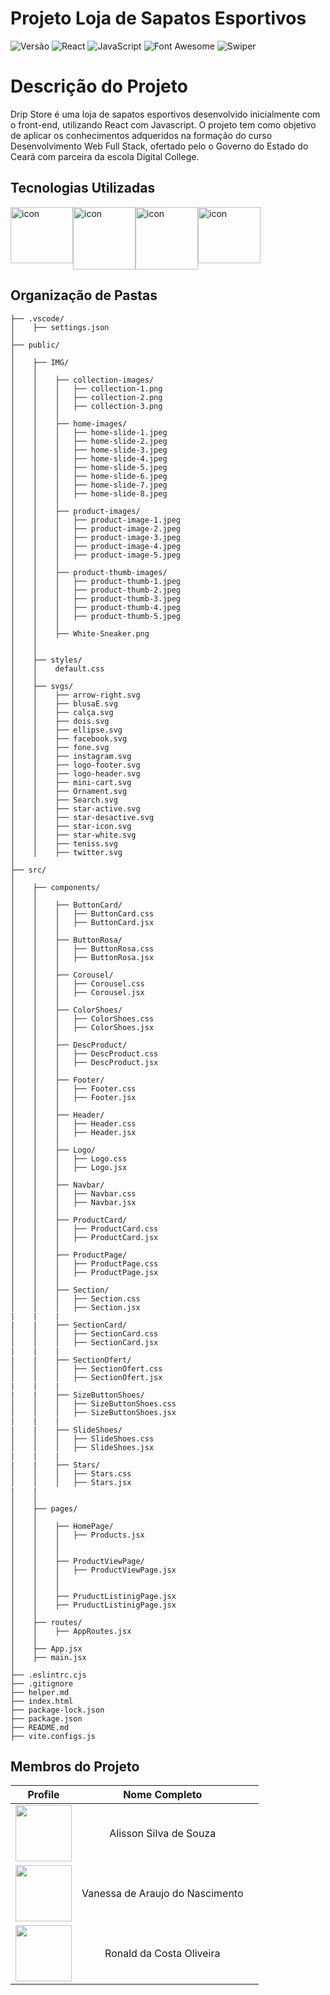 # Projeto Loja de Sapatos Esportivos
![Versão](https://img.shields.io/badge/Vers%C3%A3o-1.0_-blue)
![React](https://img.shields.io/badge/React-16.13.1-%2320232a)
![JavaScript](https://img.shields.io/badge/JavaScript-ES6-%F7DF1E)
![Font Awesome](https://img.shields.io/badge/Font%20Awesome-5.15.4-%23000000)
![Swiper](https://img.shields.io/badge/Swiper-8.0.0-%2334C6D4)

# Descrição do Projeto  
Drip Store é uma loja de sapatos esportivos desenvolvido inicialmente com o front-end, utilizando React com Javascript. O projeto tem como objetivo de aplicar os conhecimentos adqueridos na formação do curso Desenvolvimento Web Full Stack, ofertado pelo o Governo do Estado do Ceará com parceira da escola Digital College.

## Tecnologias Utilizadas

<div style="display: flex; align-items: flex-start;">
    <img src="https://i0.wp.com/blog.fontawesome.com/wp-content/uploads/2020/08/Variations-2.gif?resize=720%2C480&ssl=1" alt="icon" width="100" height="90" />
    <img src="https://media0.giphy.com/media/eNAsjO55tPbgaor7ma/giphy.gif?cid=6c09b952c9pnqorz2b6a1zwr02frx9nzljqpyrvm1x75z8m3&ep=v1_internal_gif_by_id&rid=giphy.gif&ct=s" alt="icon" width="100" height="100" />
    <img src="https://img.genial.ly/6035bcb66b979e053f5d6fc6/b9d08c40-5ec0-4463-b697-9e25c614fff7.gif" alt="icon" width="100" height="100" />
    <img src="https://webartdevelopers.com/blog/wp-content/uploads/2018/10/CSS-Card-Swipe-Animation.gif" alt="icon" width="100" height="90" />
</div>



## Organização de Pastas

```
├── .vscode/
│    ├── settings.json
│
├── public/
│
│    ├── IMG/
│    │
│    │    ├── collection-images/
│    │    │   ├── collection-1.png
│    │    │   ├── collection-2.png
│    │    │   ├── collection-3.png
│    │    │
│    │    ├── home-images/
│    │    │   ├── home-slide-1.jpeg
│    │    │   ├── home-slide-2.jpeg
│    │    │   ├── home-slide-3.jpeg
│    │    │   ├── home-slide-4.jpeg
│    │    │   ├── home-slide-5.jpeg
│    │    │   ├── home-slide-6.jpeg
│    │    │   ├── home-slide-7.jpeg
│    │    │   ├── home-slide-8.jpeg
│    │    │
│    │    ├── product-images/
│    │    │   ├── product-image-1.jpeg
│    │    │   ├── product-image-2.jpeg
│    │    │   ├── product-image-3.jpeg
│    │    │   ├── product-image-4.jpeg
│    │    │   ├── product-image-5.jpeg
│    │    │
│    │    ├── product-thumb-images/
│    │    │   ├── product-thumb-1.jpeg
│    │    │   ├── product-thumb-2.jpeg
│    │    │   ├── product-thumb-3.jpeg
│    │    │   ├── product-thumb-4.jpeg
│    │    │   ├── product-thumb-5.jpeg
│    │    │
│    │    ├── White-Sneaker.png
│    │
│    │
│    ├── styles/
│    │    default.css
│    │
│    ├── svgs/
│    │    ├── arrow-right.svg
│    │    ├── blusaE.svg
│    │    ├── calça.svg
│    │    ├── dois.svg
│    │    ├── ellipse.svg
│    │    ├── facebook.svg
│    │    ├── fone.svg
│    │    ├── instagram.svg
│    │    ├── logo-footer.svg
│    │    ├── logo-header.svg
│    │    ├── mini-cart.svg
│    │    ├── Ornament.svg
│    │    ├── Search.svg
│    │    ├── star-active.svg
│    │    ├── star-desactive.svg
│    │    ├── star-icon.svg
│    │    ├── star-white.svg
│    │    ├── teniss.svg
│    │    ├── twitter.svg
│
├── src/
│
│    ├── components/
│    │
│    │    ├── ButtonCard/
│    │    │   ├── ButtonCard.css
│    │    │   ├── ButtonCard.jsx
│    │    │
│    │    ├── ButtonRosa/
│    │    │   ├── ButtonRosa.css
│    │    │   ├── ButtonRosa.jsx
│    │    │
│    │    ├── Corousel/
│    │    │   ├── Corousel.css
│    │    │   ├── Corousel.jsx
│    │    │
│    │    ├── ColorShoes/
│    │    │   ├── ColorShoes.css
│    │    │   ├── ColorShoes.jsx
│    │    │
│    │    ├── DescProduct/
│    │    │   ├── DescProduct.css
│    │    │   ├── DescProduct.jsx
│    │    │
│    │    ├── Footer/
│    │    │   ├── Footer.css
│    │    │   ├── Footer.jsx
│    │    │
│    │    ├── Header/
│    │    │   ├── Header.css
│    │    │   ├── Header.jsx
│    │    │
│    │    ├── Logo/
│    │    │   ├── Logo.css
│    │    │   ├── Logo.jsx
│    │    │
│    │    ├── Navbar/
│    │    │   ├── Navbar.css
│    │    │   ├── Navbar.jsx
│    │    │
│    │    ├── ProductCard/
│    │    │   ├── ProductCard.css
│    │    │   ├── ProductCard.jsx
│    │    │
│    │    ├── ProductPage/
│    │    │   ├── ProductPage.css
│    │    │   ├── ProductPage.jsx
│    │    │
│    │    ├── Section/
│    │    │   ├── Section.css
│    │    │   ├── Section.jsx
|    |    |
|    |    ├── SectionCard/
│    │    │   ├── SectionCard.css
│    │    │   ├── SectionCard.jsx
|    |    |
|    |    ├── SectionOfert/
│    │    │   ├── SectionOfert.css
│    │    │   ├── SectionOfert.jsx
|    |    |
|    |    ├── SizeButtonShoes/
│    │    │   ├── SizeButtonShoes.css
│    │    │   ├── SizeButtonShoes.jsx
|    |    |
|    |    ├── SlideShoes/
│    │    │   ├── SlideShoes.css
│    │    │   ├── SlideShoes.jsx
|    |    |
|    |    ├── Stars/
│    │    │   ├── Stars.css
│    │    │   ├── Stars.jsx
|    |       
│    │
│    ├── pages/
│    │
│    │    ├── HomePage/
│    │    │   ├── Products.jsx
│    │    │  
│    │    │
│    │    ├── ProductViewPage/
│    │    │   ├── ProductViewPage.jsx
│    │    │   
│    │    │
│    │    ├── PruductListinigPage.jsx
│    │    ├── PruductListinigPage.jsx
│    │
│    ├── routes/
│    │    ├── AppRoutes.jsx
│    │
│    ├── App.jsx
│    ├── main.jsx
│
├── .eslintrc.cjs
├── .gitignore
├── helper.md
├── index.html
├── package-lock.json
├── package.json
├── README.md
├── vite.configs.js
```


## Membros do Projeto

|                                               Profile                                                |       Nome Completo        |                                                                                                                                                                                                                                                                                                                                                                                                                                                                                                                                                                                                                                                                                                                 |
| :--------------------------------------------------------------------------------------------------: | :------------------------: | :-------------------------------------------------------------------------------------------------------------------------------------------------------------------------------------------------------------------------------------------------------------------------------------------------------------------------------------------------------------------------------------------------------------------------------------------------------------------------------------------------------------------------------------------------------------------------------------------------------------------------------------------------------------------------------------------------------------: |
|     [<img src="https://avatars.githubusercontent.com/u/146147231?v=4" height="90px">](https://github.com/souzadevofic)     |   Alisson Silva de Souza       |                                                                                                                                                                                                                                  
| [<img src="https://avatars.githubusercontent.com/u/88554119?v=4" height="90px">](https://github.com/vanessaadev) |   Vanessa de Araujo do Nascimento   |
|   [<img src="https://avatars.githubusercontent.com/u/172999556?v=4" height="90px">](https://github.com/DevRDone)   | Ronald da Costa Oliveira |                                                                                                                                                                                                                                                                                                                                                                                                                                                                                                              |


                                                      


